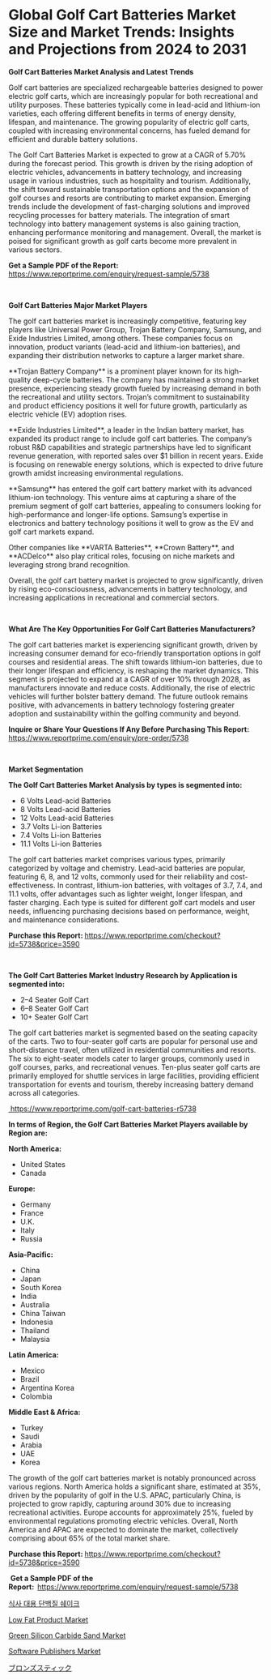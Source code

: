 <p><h1>Global Golf Cart Batteries Market Size and Market Trends: Insights and Projections from 2024 to 2031</h1></p><p><strong>Golf Cart Batteries Market Analysis and Latest Trends</strong></p>
<p><p>Golf cart batteries are specialized rechargeable batteries designed to power electric golf carts, which are increasingly popular for both recreational and utility purposes. These batteries typically come in lead-acid and lithium-ion varieties, each offering different benefits in terms of energy density, lifespan, and maintenance. The growing popularity of electric golf carts, coupled with increasing environmental concerns, has fueled demand for efficient and durable battery solutions.</p><p>The Golf Cart Batteries Market is expected to grow at a CAGR of 5.70% during the forecast period. This growth is driven by the rising adoption of electric vehicles, advancements in battery technology, and increasing usage in various industries, such as hospitality and tourism. Additionally, the shift toward sustainable transportation options and the expansion of golf courses and resorts are contributing to market expansion. Emerging trends include the development of fast-charging solutions and improved recycling processes for battery materials. The integration of smart technology into battery management systems is also gaining traction, enhancing performance monitoring and management. Overall, the market is poised for significant growth as golf carts become more prevalent in various sectors.</p></p>
<p><strong>Get a Sample PDF of the Report:&nbsp;</strong> <a href="https://www.reportprime.com/enquiry/request-sample/5738">https://www.reportprime.com/enquiry/request-sample/5738</a></p>
<p>&nbsp;</p>
<p><strong>Golf Cart Batteries Major Market Players</strong></p>
<p><p>The golf cart batteries market is increasingly competitive, featuring key players like Universal Power Group, Trojan Battery Company, Samsung, and Exide Industries Limited, among others. These companies focus on innovation, product variants (lead-acid and lithium-ion batteries), and expanding their distribution networks to capture a larger market share.</p><p>**Trojan Battery Company** is a prominent player known for its high-quality deep-cycle batteries. The company has maintained a strong market presence, experiencing steady growth fueled by increasing demand in both the recreational and utility sectors. Trojan’s commitment to sustainability and product efficiency positions it well for future growth, particularly as electric vehicle (EV) adoption rises.</p><p>**Exide Industries Limited**, a leader in the Indian battery market, has expanded its product range to include golf cart batteries. The company’s robust R&D capabilities and strategic partnerships have led to significant revenue generation, with reported sales over $1 billion in recent years. Exide is focusing on renewable energy solutions, which is expected to drive future growth amidst increasing environmental regulations.</p><p>**Samsung** has entered the golf cart battery market with its advanced lithium-ion technology. This venture aims at capturing a share of the premium segment of golf cart batteries, appealing to consumers looking for high-performance and longer-life options. Samsung’s expertise in electronics and battery technology positions it well to grow as the EV and golf cart markets expand.</p><p>Other companies like **VARTA Batteries**, **Crown Battery**, and **ACDelco** also play critical roles, focusing on niche markets and leveraging strong brand recognition. </p><p>Overall, the golf cart battery market is projected to grow significantly, driven by rising eco-consciousness, advancements in battery technology, and increasing applications in recreational and commercial sectors.</p></p>
<p>&nbsp;</p>
<p><strong>What Are The Key Opportunities For Golf Cart Batteries Manufacturers?</strong></p>
<p><p>The golf cart batteries market is experiencing significant growth, driven by increasing consumer demand for eco-friendly transportation options in golf courses and residential areas. The shift towards lithium-ion batteries, due to their longer lifespan and efficiency, is reshaping the market dynamics. This segment is projected to expand at a CAGR of over 10% through 2028, as manufacturers innovate and reduce costs. Additionally, the rise of electric vehicles will further bolster battery demand. The future outlook remains positive, with advancements in battery technology fostering greater adoption and sustainability within the golfing community and beyond.</p></p>
<p><strong>Inquire or Share Your Questions If Any Before Purchasing This Report:</strong> <a href="https://www.reportprime.com/enquiry/pre-order/5738">https://www.reportprime.com/enquiry/pre-order/5738</a></p>
<p>&nbsp;</p>
<p><strong>Market Segmentation</strong></p>
<p><strong>The Golf Cart Batteries Market Analysis by types is segmented into:</strong></p>
<p><ul><li>6 Volts Lead-acid Batteries</li><li>8 Volts Lead-acid Batteries</li><li>12 Volts Lead-acid Batteries</li><li>3.7 Volts Li-ion Batteries</li><li>7.4 Volts Li-ion Batteries</li><li>11.1 Volts Li-ion Batteries</li></ul></p>
<p><p>The golf cart batteries market comprises various types, primarily categorized by voltage and chemistry. Lead-acid batteries are popular, featuring 6, 8, and 12 volts, commonly used for their reliability and cost-effectiveness. In contrast, lithium-ion batteries, with voltages of 3.7, 7.4, and 11.1 volts, offer advantages such as lighter weight, longer lifespan, and faster charging. Each type is suited for different golf cart models and user needs, influencing purchasing decisions based on performance, weight, and maintenance considerations.</p></p>
<p><strong>Purchase this Report:&nbsp;</strong><a href="https://www.reportprime.com/checkout?id=5738&price=3590">https://www.reportprime.com/checkout?id=5738&price=3590</a></p>
<p>&nbsp;</p>
<p><strong>The Golf Cart Batteries Market Industry Research by Application is segmented into:</strong></p>
<p><ul><li>2–4 Seater Golf Cart</li><li>6–8 Seater Golf Cart</li><li>10+ Seater Golf Cart</li></ul></p>
<p><p>The golf cart batteries market is segmented based on the seating capacity of the carts. Two to four-seater golf carts are popular for personal use and short-distance travel, often utilized in residential communities and resorts. The six to eight-seater models cater to larger groups, commonly used in golf courses, parks, and recreational venues. Ten-plus seater golf carts are primarily employed for shuttle services in large facilities, providing efficient transportation for events and tourism, thereby increasing battery demand across all categories.</p></p>
<p><a href="https://www.reportprime.com/golf-cart-batteries-r5738">&nbsp;https://www.reportprime.com/golf-cart-batteries-r5738</a></p>
<p><strong>In terms of Region, the Golf Cart Batteries Market Players available by Region are:</strong></p>
<p>
    <p> <strong> North America: </strong>
        <ul>
            <li>United States</li>
            <li>Canada</li>
        </ul>
        </p> 
    <p> <strong> Europe: </strong>
        <ul>
            <li>Germany</li>
            <li>France</li>
            <li>U.K.</li>
            <li>Italy</li>
            <li>Russia</li>
        </ul>
        </p> 
    <p> <strong> Asia-Pacific: </strong>
        <ul>
            <li>China</li>
            <li>Japan</li>
            <li>South Korea</li>
            <li>India</li>
            <li>Australia</li>
            <li>China Taiwan</li>
            <li>Indonesia</li>
            <li>Thailand</li>
            <li>Malaysia</li>
        </ul>
        </p> 
    <p> <strong> Latin America: </strong>
        <ul>
            <li>Mexico</li>
            <li>Brazil</li>
            <li>Argentina Korea</li>
            <li>Colombia</li>
        </ul>
        </p> 
    <p> <strong> Middle East & Africa: </strong>
        <ul>
            <li>Turkey</li>
            <li>Saudi</li>
            <li>Arabia</li>
            <li>UAE</li>
            <li>Korea</li>
        </ul>
    </p>
    </p>
<p><p>The growth of the golf cart batteries market is notably pronounced across various regions. North America holds a significant share, estimated at 35%, driven by the popularity of golf in the U.S. APAC, particularly China, is projected to grow rapidly, capturing around 30% due to increasing recreational activities. Europe accounts for approximately 25%, fueled by environmental regulations promoting electric vehicles. Overall, North America and APAC are expected to dominate the market, collectively comprising about 65% of the total market share.</p></p>
<p><strong>Purchase this Report: </strong><a href="https://www.reportprime.com/checkout?id=5738&price=3590">https://www.reportprime.com/checkout?id=5738&price=3590</a></p>
<p>&nbsp;<strong>Get a Sample PDF of the Report:&nbsp;&nbsp;</strong><a href="https://www.reportprime.com/enquiry/request-sample/5738">https://www.reportprime.com/enquiry/request-sample/5738</a></p>
<p><strong></strong></p>
<p><p><a href="https://medium.com/@melodyfunk1988/%EC%8B%9D%EC%82%AC-%EB%8C%80%EC%B2%B4-%EB%8B%A8%EB%B0%B1%EC%A7%88-%EC%9D%8C%EB%A3%8C-%EC%8B%9C%EC%9E%A5%EC%97%90-%EB%8C%80%ED%95%9C-%EA%B8%80%EB%A1%9C%EB%B2%8C-%EC%A0%84%EB%A7%9D-%ED%8A%B8%EB%A0%8C%EB%93%9C%EC%99%80-%EC%98%88%EC%B8%A1-2024-2031-a8b139a54f68">식사 대용 단백질 쉐이크</a></p><p><a href="https://medium.com/@jordymiller63/low-fat-product-market-trends-and-strategic-market-insights-2024-2031-ff92a42abb80">Low Fat Product Market</a></p><p><a href="https://issuu.com/reportprime-2/docs/green-silicon-carbide-sand-market-s_54a3eee2e0c916">Green Silicon Carbide Sand Market</a></p><p><a href="https://www.linkedin.com/pulse/global-software-publishers-market-analysis-key-trends-future-abqaf?trackingId=6UrorXG3TWOgVPxAlqseSA%3D%3D">Software Publishers Market</a></p><p><a href="https://medium.com/@shade463/%E3%83%96%E3%83%AD%E3%83%B3%E3%82%B8%E3%83%B3%E3%82%B0%E3%82%B9%E3%83%86%E3%82%A3%E3%83%83%E3%82%AF%E5%B8%82%E5%A0%B4%E3%81%AE%E3%83%88%E3%83%AC%E3%83%B3%E3%83%89%E3%81%A8%E5%B8%82%E5%A0%B4%E6%88%90%E9%95%B7%E3%81%AE%E8%A6%8B%E9%80%9A%E3%81%97-2024%E5%B9%B4-2031%E5%B9%B4-faf2181b1588">ブロンズスティック</a></p></p>